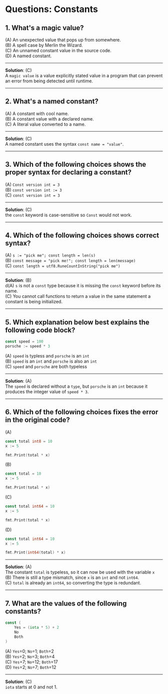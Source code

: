 # Questions: Constants #

## 1. What's a magic value? ##
(A) An unexpected value that pops up from somewhere. <br>
(B) A spell case by Merlin the Wizard. <br>
(C) An unnamed constant value in the source code. <br>
(D) A named constant. <br>

---
**Solution**: (C) <br>
A `magic value` is a value explicitly stated value in a program that can prevent an error from being detected until runtime.

---
## 2. What's a named constant? ##
(A) A constant with cool name. <br>
(B) A constant value with a declared name. <br>
(C) A literal value converted to a name. <br>

---
**Solution**: (C) <br>
A named constant uses the syntax `const name = "value"`.

---
## 3. Which of the following choices shows the proper syntax for declaring a constant? ##
(A) `Const version int = 3` <br>
(B) `const version int := 3` <br>
(C) `const version int = 3` <br>

---
**Solution**: (C) <br>
the `const` keyword is case-sensitive so `Const` would not work.

---
## 4. Which of the following choices shows correct syntax? ##
(A) `s := "pick me"; const length = len(s)` <br>
(B) `const message = "pick me!"; const length = len(message)` <br>
(C) `const length = utf8.RuneCountInString("pick me")`

---
**Solution**: (B) <br>
d(A) `s` is not a `const` type because it is missing the `const` keyword before its name. <br>
(C) You cannot call functions to return a value in the same statement a constant is being initialized. <br>

---
## 5. Which explanation below best explains the following code block? ##
```go
const speed = 100
porsche := speed * 3
```
(A) `speed` is typless and `porsche` is an `int` <br>
(B) `speed` is an `int` and `porsche` is also an `int` <br>
(C) `speed` and `porsche` are both typeless <br>

---
**Solution**: (A) <br>
The `speed` is declared without a `type`, but `porsche` is an `int` because it produces the integer value of `speed * 3`.

---
## 6. Which of the following choices fixes the error in the original code? ##
(A) <br>
```go
const total int8 = 10
x := 5

fmt.Print(total * x)
```

(B) <br>
```go
const total = 10
x := 5

fmt.Print(total * x)
```

(C) <br>
```go
const total int64 = 10
x := 5

fmt.Print(total * x)
```

(D) <br> 
```go
const total int64 = 10
x := 5

fmt.Print(int64(total) * x)
```
---
**Solution**: (A) <br>
The constant `total` is typeless, so it can now be used with the variable `x`
<br>
(B) There is still a  type mismatch, since `x` is an `int` and not `int64`. 
<br>
(C) `total` is already an `int64`, so converting the type is redundant.

---
## 7. What are the values of the following constants? ##
```go
const (
    Yes = (iota * 5) + 2
    No
    Both
)
```
(A) `Yes`=0; `No`=1; `Both`=2 <br>
(B) `Yes`=2; `No`=3; `Both`=4 <br>
(C) `Yes`=7; `No`=12; `Both`=17 <br>
(D) `Yes`=2; `No`=7; `Both`=12 <br>

---
**Solution**: (C) <br>
`iota` starts at 0 and not 1.